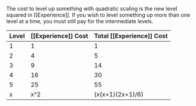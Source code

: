 The cost to level up something with quadratic scaling is the new level squared in [[Experience]]. If you wish to level something up more than one level at a time, you must still pay for the intermediate levels.

|Level|[[Experience]] Cost|Total [[Experience]] Cost|
|-|-|-|
|1|1|1|
|2|4|5|
|3|9|14|
|4|16|30|
|5|25|55|
|x|x^2|(x(x+1)(2x+1)/6)|
